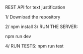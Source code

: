 REST API for text justification

1/ Download the repository

2/ npm install
3/ RUN THE SERVER:

npm run dev

4/ RUN TESTS:
npm run test
